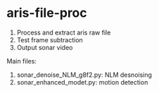 # aris-file-proc

1. Process and extract aris raw file
2. Test frame subtraction
3. Output sonar video

Main files:

1. sonar_denoise_NLM_g8f2.py: NLM desnoising
2. sonar_enhanced_modet.py: motion detection

